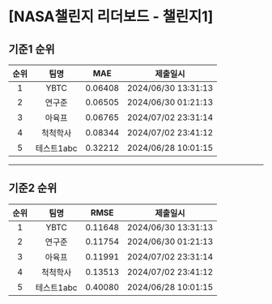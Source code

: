 # [NASA챌린지 리더보드 - 챌린지1]
## 기준1 순위
| 순위 | 팀명 | MAE | 제출일시 |
|:----:|:----:|:-----:|:----:|
| 1 | YBTC | 0.06408 | 2024/06/30 13:31:13 |
| 2 | 연구준 | 0.06505 | 2024/06/30 01:21:13 |
| 3 | 아육프 | 0.06765 | 2024/07/02 23:31:14 |
| 4 | 척척학사 | 0.08344 | 2024/07/02 23:41:12 |
| 5 | 테스트1abc | 0.32212 | 2024/06/28 10:01:15 |
___
## 기준2 순위
| 순위 | 팀명 | RMSE | 제출일시 |
|:----:|:----:|:-----:|:----:|
| 1 | YBTC | 0.11648 | 2024/06/30 13:31:13 |
| 2 | 연구준 | 0.11754 | 2024/06/30 01:21:13 |
| 3 | 아육프 | 0.11991 | 2024/07/02 23:31:14 |
| 4 | 척척학사 | 0.13513 | 2024/07/02 23:41:12 |
| 5 | 테스트1abc | 0.40080 | 2024/06/28 10:01:15 |
